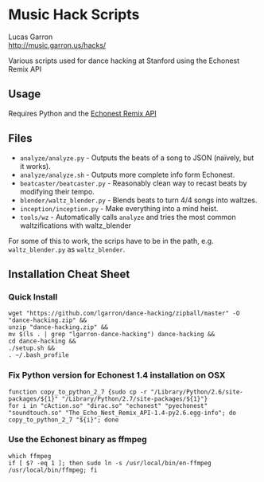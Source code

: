# Music Hack Scripts
Lucas Garron  
<http://music.garron.us/hacks/>

Various scripts used for dance hacking at Stanford using the Echonest Remix API

## Usage
Requires Python and the [Echonest Remix API](https://code.google.com/p/echo-nest-remix/)

## Files

- `analyze/analyze.py` - Outputs the beats of a song to JSON (naïvely, but it works).
- `analyze/analyze.sh` - Outputs more complete info form Echonest.
- `beatcaster/beatcaster.py` - Reasonably clean way to recast beats by modifying their tempo.
- `blender/waltz_blender.py` - Blends beats to turn 4/4 songs into waltzes.
- `inception/inception.py` - Make everything into a mind heist.
- `tools/wz` - Automatically calls `analyze` and tries the most common waltzifications with waltz_blender

For some of this to work, the scrips have to be in the path, e.g. `waltz_blender.py` as `waltz_blender`.

## Installation Cheat Sheet

### Quick Install

    wget "https://github.com/lgarron/dance-hacking/zipball/master" -O "dance-hacking.zip" &&
    unzip "dance-hacking.zip" &&
    mv $(ls . | grep "lgarron-dance-hacking") dance-hacking &&
    cd dance-hacking &&
    ./setup.sh &&
    . ~/.bash_profile

### Fix Python version for Echonest 1.4 installation on OSX

    function copy_to_python_2_7 {sudo cp -r "/Library/Python/2.6/site-packages/${1}" "/Library/Python/2.7/site-packages/${1}"}
    for i in "cAction.so" "dirac.so" "echonest" "pyechonest" "soundtouch.so" "The_Echo_Nest_Remix_API-1.4-py2.6.egg-info"; do copy_to_python_2_7 "${i}"; done

### Use the Echonest binary as ffmpeg

    which ffmpeg
    if [ $? -eq 1 ]; then sudo ln -s /usr/local/bin/en-ffmpeg /usr/local/bin/ffmpeg; fi

